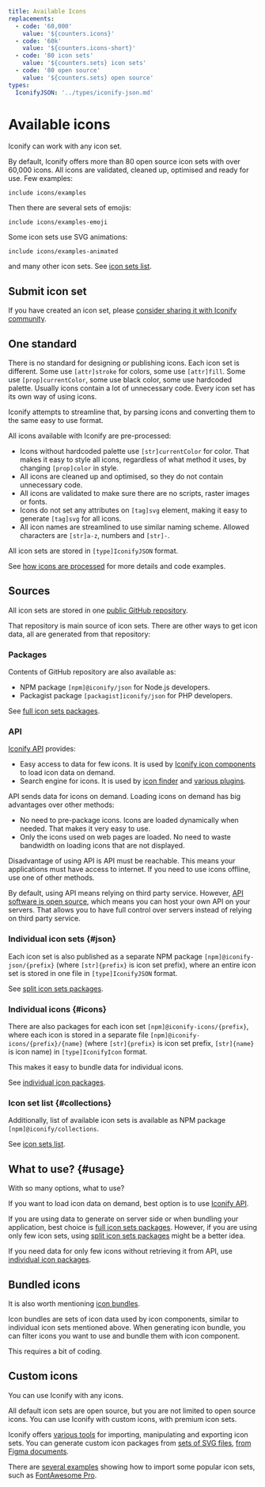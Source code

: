 ```yaml
title: Available Icons
replacements:
  - code: '60,000'
    value: '${counters.icons}'
  - code: '60k'
    value: '${counters.icons-short}'
  - code: '80 icon sets'
    value: '${counters.sets} icon sets'
  - code: '80 open source'
    value: '${counters.sets} open source'
types:
  IconifyJSON: '../types/iconify-json.md'
```

# Available icons

Iconify can work with any icon set.

By default, Iconify offers more than 80 open source icon sets with over 60,000 icons. All icons are validated, cleaned up, optimised and ready for use. Few examples:

`include icons/examples`

Then there are several sets of emojis:

`include icons/examples-emoji`

Some icon sets use SVG animations:

`include icons/examples-animated`

and many other icon sets. See [icon sets list](https://icon-sets.iconify.design/).

## Submit icon set

If you have created an icon set, please [consider sharing it with Iconify community](../articles/add-icon-set/index.md).

## One standard

There is no standard for designing or publishing icons. Each icon set is different. Some use `[attr]stroke` for colors, some use `[attr]fill`. Some use `[prop]currentColor`, some use black color, some use hardcoded palette. Usually icons contain a lot of unnecessary code. Every icon set has its own way of using icons.

Iconify attempts to streamline that, by parsing icons and converting them to the same easy to use format.

All icons available with Iconify are pre-processed:

- Icons without hardcoded palette use `[str]currentColor` for color. That makes it easy to style all icons, regardless of what method it uses, by changing `[prop]color` in style.
- All icons are cleaned up and optimised, so they do not contain unnecessary code.
- All icons are validated to make sure there are no scripts, raster images or fonts.
- Icons do not set any attributes on `[tag]svg` element, making it easy to generate `[tag]svg` for all icons.
- All icon names are streamlined to use similar naming scheme. Allowed characters are `[str]a-z`, numbers and `[str]-`.

All icon sets are stored in `[type]IconifyJSON` format.

See [how icons are processed](../articles/cleaning-up-icons/index.md) for more details and code examples.

## Sources

All icon sets are stored in one [public GitHub repository](https://github.com/iconify/icon-sets).

That repository is main source of icon sets. There are other ways to get icon data, all are generated from that repository:

### Packages

Contents of GitHub repository are also available as:

- NPM package `[npm]@iconify/json` for Node.js developers.
- Packagist package `[packagist]iconify/json` for PHP developers.

See [full icon sets packages](./all.md).

### API

[Iconify API](../api/index.md) provides:

- Easy access to data for few icons. It is used by [Iconify icon components](../icon-components/index.md) to load icon data on demand.
- Search engine for icons. It is used by [icon finder](../icon-finder/index.md) and [various plugins](../design/index.md).

API sends data for icons on demand. Loading icons on demand has big advantages over other methods:

- No need to pre-package icons. Icons are loaded dynamically when needed. That makes it very easy to use.
- Only the icons used on web pages are loaded. No need to waste bandwidth on loading icons that are not displayed.

Disadvantage of using API is API must be reachable. This means your applications must have access to internet. If you need to use icons offline, use one of other methods.

By default, using API means relying on third party service. However, [API software is open source](https://github.com/iconify/api.js), which means you can host your own API on your servers. That allows you to have full control over servers instead of relying on third party service.

### Individual icon sets {#json}

Each icon set is also published as a separate NPM package `[npm]@iconify-json/{prefix}` (where `[str]{prefix}` is icon set prefix), where an entire icon set is stored in one file in `[type]IconifyJSON` format.

See [split icon sets packages](./json.md).

### Individual icons {#icons}

There are also packages for each icon set `[npm]@iconify-icons/{prefix}`, where each icon is stored in a separate file `[npm]@iconify-icons/{prefix}/{name}` (where `[str]{prefix}` is icon set prefix, `[str]{name}` is icon name) in `[type]IconifyIcon` format.

This makes it easy to bundle data for individual icons.

See [individual icon packages](./icons.md).

### Icon set list {#collections}

Additionally, list of available icon sets is available as NPM package `[npm]@iconify/collections`.

See [icon sets list](./collections.md).

## What to use? {#usage}

With so many options, what to use?

If you want to load icon data on demand, best option is to use [Iconify API](../api/index.md).

If you are using data to generate on server side or when bundling your application, best choice is [full icon sets packages](./all.md). However, if you are using only few icon sets, using [split icon sets packages](./json.md) might be a better idea.

If you need data for only few icons without retrieving it from API, use [individual icon packages](./icons.md).

## Bundled icons

It is also worth mentioning [icon bundles](../icon-components/bundles/index.md).

Icon bundles are sets of icon data used by icon components, similar to individual icon sets mentioned above. When generating icon bundle, you can filter icons you want to use and bundle them with icon component.

This requires a bit of coding.

## Custom icons

You can use Iconify with any icons.

All default icon sets are open source, but you are not limited to open source icons. You can use Iconify with custom icons, with premium icon sets.

Iconify offers [various tools](../tools/index.md) for importing, manipulating and exporting icon sets. You can generate custom icon packages from [sets of SVG files](../tools/tools2/import/directory.md), [from Figma documents](../tools/tools2/import/figma/index.md).

There are [several examples](../tools/tools2/examples/index.md) showing how to import some popular icon sets, such as [FontAwesome Pro](../tools/tools2/examples/import-fa-pro.md).
